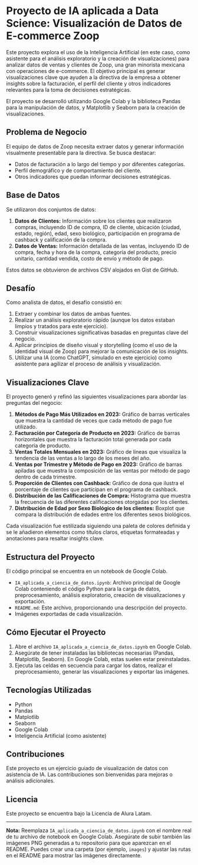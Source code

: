# Proyecto de IA aplicada a Data Science: Visualización de Datos de E-commerce Zoop

Este proyecto explora el uso de la Inteligencia Artificial (en este caso, como asistente para el análisis exploratorio y la creación de visualizaciones) para analizar datos de ventas y clientes de Zoop, una gran minorista mexicana con operaciones de e-commerce. El objetivo principal es generar visualizaciones clave que ayuden a la directiva de la empresa a obtener insights sobre la facturación, el perfil del cliente y otros indicadores relevantes para la toma de decisiones estratégicas.

El proyecto se desarrolló utilizando Google Colab y la biblioteca Pandas para la manipulación de datos, y Matplotlib y Seaborn para la creación de visualizaciones.

## Problema de Negocio

El equipo de datos de Zoop necesita extraer datos y generar información visualmente presentable para la directiva. Se busca destacar:

*   Datos de facturación a lo largo del tiempo y por diferentes categorías.
*   Perfil demográfico y de comportamiento del cliente.
*   Otros indicadores que puedan informar decisiones estratégicas.

## Base de Datos

Se utilizaron dos conjuntos de datos:

1.  **Datos de Clientes:** Información sobre los clientes que realizaron compras, incluyendo ID de compra, ID de cliente, ubicación (ciudad, estado, región), edad, sexo biológico, participación en programa de cashback y calificación de la compra.
2.  **Datos de Ventas:** Información detallada de las ventas, incluyendo ID de compra, fecha y hora de la compra, categoría del producto, precio unitario, cantidad vendida, costo de envío y método de pago.

Estos datos se obtuvieron de archivos CSV alojados en Gist de GitHub.

## Desafío

Como analista de datos, el desafío consistió en:

1.  Extraer y combinar los datos de ambas fuentes.
2.  Realizar un análisis exploratorio rápido (aunque los datos estaban limpios y tratados para este ejercicio).
3.  Construir visualizaciones significativas basadas en preguntas clave del negocio.
4.  Aplicar principios de diseño visual y storytelling (como el uso de la identidad visual de Zoop) para mejorar la comunicación de los insights.
5.  Utilizar una IA (como ChatGPT, simulado en este ejercicio) como asistente para agilizar el proceso de análisis y visualización.

## Visualizaciones Clave

El proyecto generó y refinó las siguientes visualizaciones para abordar las preguntas del negocio:

1.  **Métodos de Pago Más Utilizados en 2023:** Gráfico de barras verticales que muestra la cantidad de veces que cada método de pago fue utilizado.
2.  **Facturación por Categoría de Producto en 2023:** Gráfico de barras horizontales que muestra la facturación total generada por cada categoría de producto.
3.  **Ventas Totales Mensuales en 2023:** Gráfico de líneas que visualiza la tendencia de las ventas a lo largo de los meses del año.
4.  **Ventas por Trimestre y Método de Pago en 2023:** Gráfico de barras apiladas que muestra la composición de las ventas por método de pago dentro de cada trimestre.
5.  **Proporción de Clientes con Cashback:** Gráfico de dona que ilustra el porcentaje de clientes que participan en el programa de cashback.
6.  **Distribución de las Calificaciones de Compra:** Histograma que muestra la frecuencia de las diferentes calificaciones otorgadas por los clientes.
7.  **Distribución de Edad por Sexo Biológico de los clientes:** Boxplot que compara la distribución de edades entre los diferentes sexos biológicos.

Cada visualización fue estilizada siguiendo una paleta de colores definida y se le añadieron elementos como títulos claros, etiquetas formateadas y anotaciones para resaltar insights clave.

## Estructura del Proyecto

El código principal se encuentra en un notebook de Google Colab.

*   `IA_aplicada_a_ciencia_de_datos.ipynb`: Archivo principal de Google Colab conteniendo el código Python para la carga de datos, preprocesamiento, análisis exploratorio, creación de visualizaciones y exportación.
*   `README.md`: Este archivo, proporcionando una descripción del proyecto.
*   Imágenes exportadas de cada visualización.

## Cómo Ejecutar el Proyecto

1.  Abre el archivo `IA_aplicada_a_ciencia_de_datos.ipynb` en Google Colab.
2.  Asegúrate de tener instaladas las bibliotecas necesarias (Pandas, Matplotlib, Seaborn). En Google Colab, estas suelen estar preinstaladas.
3.  Ejecuta las celdas en secuencia para cargar los datos, realizar el preprocesamiento, generar las visualizaciones y exportar las imágenes.

## Tecnologías Utilizadas

*   Python
*   Pandas
*   Matplotlib
*   Seaborn
*   Google Colab
*   Inteligencia Artificial (como asistente)

## Contribuciones

Este proyecto es un ejercicio guiado de visualización de datos con asistencia de IA. Las contribuciones son bienvenidas para mejoras o análisis adicionales.

## Licencia

Este proyecto se encuentra bajo la Licencia de Alura Latam.

---

**Nota:** Reemplaza `IA_aplicada_a_ciencia_de_datos.ipynb` con el nombre real de tu archivo de notebook en Google Colab. Asegúrate de subir también las imágenes PNG generadas a tu repositorio para que aparezcan en el README. Puedes crear una carpeta (por ejemplo, `images`) y ajustar las rutas en el README para mostrar las imágenes directamente.
